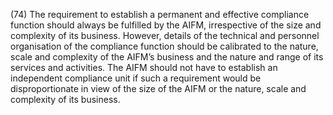 (74) The requirement to establish a permanent and effective compliance function should always be fulfilled by the AIFM, irrespective of the size and complexity of its business. However, details of the technical and personnel organisation of the compliance function should be calibrated to the nature, scale and complexity of the AIFM’s business and the nature and range of its services and activities. The AIFM should not have to establish an independent compliance unit if such a requirement would be disproportionate in view of the size of the AIFM or the nature, scale and complexity of its business.